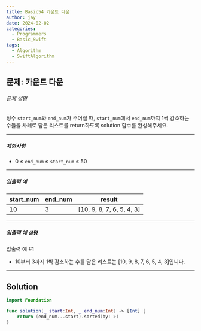 ```yaml
---
title: Basic54 카운트 다운
author: jay
date: 2024-02-02
categories:
  - Programmers
  - Basic_Swift
tags:
  - Algorithm
  - SwiftAlgorithm
---
```

## 문제: 카운트 다운
###### 문제 설명

정수 `start_num`와 `end_num`가 주어질 때, `start_num`에서 `end_num`까지 1씩 감소하는 수들을 차례로 담은 리스트를 return하도록 solution 함수를 완성해주세요.

---

##### 제한사항

- 0 ≤ `end_num` ≤ `start_num` ≤ 50

---

##### 입출력 예

|start_num|end_num|result|
|---|---|---|
|10|3|[10, 9, 8, 7, 6, 5, 4, 3]|

---

##### 입출력 예 설명

입출력 예 #1

- 10부터 3까지 1씩 감소하는 수를 담은 리스트는 [10, 9, 8, 7, 6, 5, 4, 3]입니다.

---

## Solution

```swift
import Foundation

func solution(_ start:Int, _ end_num:Int) -> [Int] {
    return (end_num...start).sorted(by: >)
}
```